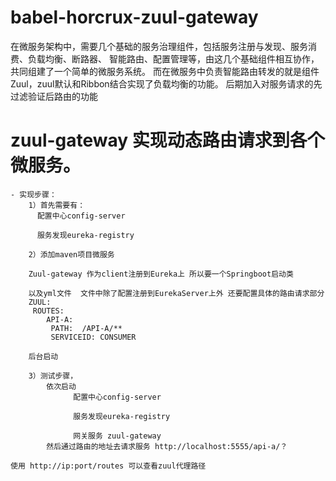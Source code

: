 # babel-horcrux-zuul-gateway

在微服务架构中，需要几个基础的服务治理组件，包括服务注册与发现、服务消费、负载均衡、断路器、
智能路由、配置管理等，由这几个基础组件相互协作，共同组建了一个简单的微服务系统。
而在微服务中负责智能路由转发的就是组件Zuul，zuul默认和Ribbon结合实现了负载均衡的功能。
后期加入对服务请求的先过滤验证后路由的功能

#  zuul-gateway 实现动态路由请求到各个微服务。

    - 实现步骤：
	    1）首先需要有：
          配置中心config-server
          
          服务发现eureka-registry
		
	    2）添加maven项目微服务
	
	    Zuul-gateway 作为client注册到Eureka上 所以要一个Springboot启动类
	
	    以及yml文件  文件中除了配置注册到EurekaServer上外 还要配置具体的路由请求部分
	    ZUUL:
         ROUTES:
            API-A:
             PATH:	/API-A/**
             SERVICEID:	CONSUMER
           
        后台启动

        3）测试步骤，
            依次启动        
                  配置中心config-server
                  
                  服务发现eureka-registry
        		   
        		  网关服务 zuul-gateway
	        然后通过路由的地址去请求服务 http://localhost:5555/api-a/？
	
	使用 http://ip:port/routes 可以查看zuul代理路径


